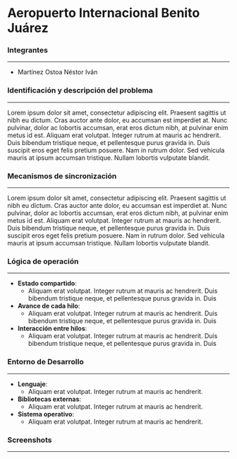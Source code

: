 # Aeropuerto Internacional Benito Juárez 

### Integrantes

---

* Martínez Ostoa Néstor Iván 

### Identificación y descripción del problema

---

Lorem ipsum dolor sit amet, consectetur adipiscing elit. Praesent sagittis ut nibh eu dictum. Cras auctor ante dolor, eu accumsan est imperdiet at. Nunc pulvinar, dolor ac lobortis accumsan, erat eros dictum nibh, at pulvinar enim metus id est. Aliquam erat volutpat. Integer rutrum at mauris ac hendrerit. Duis bibendum tristique neque, et pellentesque purus gravida in. Duis suscipit eros eget felis pretium posuere. Nam in rutrum dolor. Sed vehicula mauris at ipsum accumsan tristique. Nullam lobortis vulputate blandit.

### Mecanismos de sincronización

---

Lorem ipsum dolor sit amet, consectetur adipiscing elit. Praesent sagittis ut nibh eu dictum. Cras auctor ante dolor, eu accumsan est imperdiet at. Nunc pulvinar, dolor ac lobortis accumsan, erat eros dictum nibh, at pulvinar enim metus id est. Aliquam erat volutpat. Integer rutrum at mauris ac hendrerit. Duis bibendum tristique neque, et pellentesque purus gravida in. Duis suscipit eros eget felis pretium posuere. Nam in rutrum dolor. Sed vehicula mauris at ipsum accumsan tristique. Nullam lobortis vulputate blandit.

### Lógica de operación

---

* **Estado compartido**:
  * Aliquam erat volutpat. Integer rutrum at mauris ac hendrerit. Duis bibendum tristique neque, et pellentesque purus gravida in. Duis 
* **Avance de cada hilo**: 
  * Aliquam erat volutpat. Integer rutrum at mauris ac hendrerit. Duis bibendum tristique neque, et pellentesque purus gravida in. Duis 
* **Interacción entre hilos**:
  * Aliquam erat volutpat. Integer rutrum at mauris ac hendrerit. Duis bibendum tristique neque, et pellentesque purus gravida in. Duis 

### Entorno de Desarrollo

---

* **Lenguaje**:
  * Aliquam erat volutpat. Integer rutrum at mauris ac hendrerit. 
* **Bibliotecas externas**:
  * Aliquam erat volutpat. Integer rutrum at mauris ac hendrerit. 
* **Sistema operativo**:
  * Aliquam erat volutpat. Integer rutrum at mauris ac hendrerit. 

### Screenshots

---



